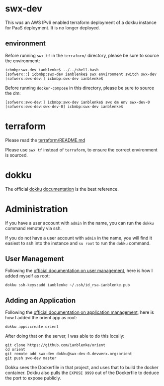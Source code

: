 # swx-dev

This _was_  an AWS IPv6 enabled terraform deployment of a dokku instance for PaaS deployment. It is no longer deployed.

## environment

Before running `swx tf` in the `terraform/` directory, please be sure to source the environment:

    icbmbp:swx-dev ianblenke$ ../../shell.bash
    [sofwerx::] icbmbp:swx-dev ianblenke$ swx environment switch swx-dev
    [sofwerx:swx-dev:] icbmbp:swx-dev ianblenke$

Before running `docker-compose` in this directory, please be sure to source the dm:

    [sofwerx:swx-dev:] icbmbp:swx-dev ianblenke$ swx dm env swx-dev-0
    [sofwerx:swx-dev:swx-dev-0] icbmbp:swx-dev ianblenke$

# terraform

Please read the [terraform/README.md](terraform/README.md)

Please use `swx tf` instead of `terraform`, to ensure the correct environment is sourced.

# dokku

The official [dokku](https://github.com/dokku/dokku) [documentation](http://dokku.viewdocs.io/dokku/deployment/application-deployment/) is the best reference.

# Administration

If you have a user account with `admin` in the name, you can run the `dokku` command remotely via ssh.

If you do not have a user account with `admin` in the name, you will find it easiest to ssh into the instance and `su root` to run the `dokku` command.

## User Management

Following the [official documentation on user management](https://github.com/dokku/dokku/blob/master/docs/deployment/user-management.md), here is how I added myself as root:

    dokku ssh-keys:add ianblenke ~/.ssh/id_rsa-ianblenke.pub

## Adding an Application

Following the [official documentation on application management](https://github.com/dokku/dokku/blob/master/docs/deployment/application-management.md), here is how I added the orient app as root:

    dokku apps:create orient

After doing that on the server, I was able to do this locally:

    git clone https://github.com/ianblenke/orient
    cd orient
    git remote add swx-dev dokku@swx-dev-0.devwerx.org:orient
    git push swx-dev master

Dokku sees the Dockerfile in that project, and uses that to build the docker container.
Dokku also pulls the `EXPOSE 9999` out of the Dockerfile to deduce the port to expose publicly.
